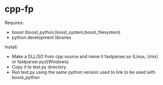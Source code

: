 # cpp-fp

Requires:
  * boost (boost_python,boost_system,boost_filesystem)
  * python development libraries

Install:
  * Make a DLL/SO from cpp source and name it fastparser.so (Linux, Unix) or fastparser.pyd(Windows)
  * Copy it to test.py directory
  * Run test.py using the same python version used to link to be used with boost_python
